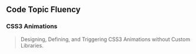 ## Code Topic Fluency 

### CSS3 Animations
> Designing, Defining, and Triggering CSS3 Animations without Custom Libraries.